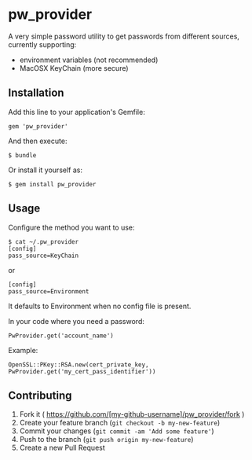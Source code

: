 # pw_provider

A very simple password utility to get passwords from different sources, currently supporting:
- environment variables (not recommended)
- MacOSX KeyChain (more secure)


## Installation

Add this line to your application's Gemfile:

```
gem 'pw_provider'
```

And then execute:

```
$ bundle
```

Or install it yourself as:

```
$ gem install pw_provider
```

## Usage

Configure the method you want to use:

```
$ cat ~/.pw_provider
[config]
pass_source=KeyChain
```

or 

```
[config]
pass_source=Environment
```

It defaults to Environment when no config file is present.

In your code where you need a password:

```
PwProvider.get('account_name')
```

Example:

```
OpenSSL::PKey::RSA.new(cert_private_key, PwProvider.get('my_cert_pass_identifier'))
```




## Contributing

1. Fork it ( https://github.com/[my-github-username]/pw_provider/fork )
2. Create your feature branch (`git checkout -b my-new-feature`)
3. Commit your changes (`git commit -am 'Add some feature'`)
4. Push to the branch (`git push origin my-new-feature`)
5. Create a new Pull Request
